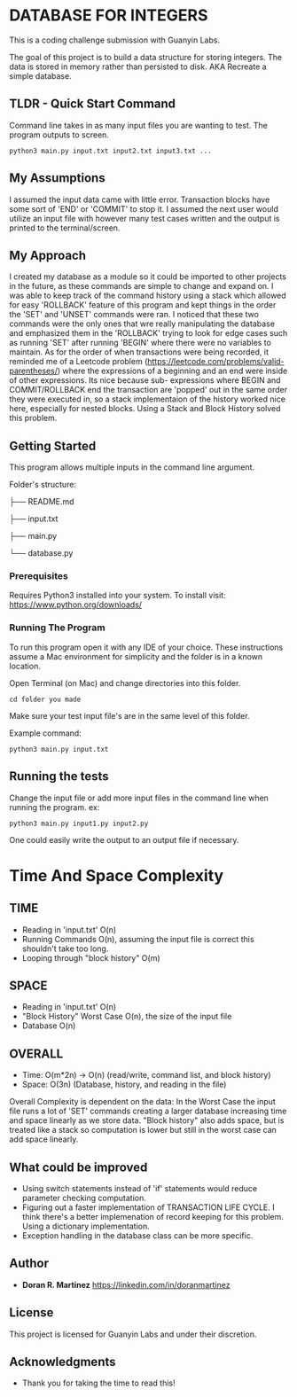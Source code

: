 # DATABASE FOR INTEGERS

This is a coding challenge submission with Guanyin Labs.

The goal of this project is to build a data structure for storing integers.
The data is stored in memory rather than persisted to disk.
AKA Recreate a simple database.

## TLDR - Quick Start Command

Command line takes in as many input files you are wanting to test.
The program outputs to screen.

```
python3 main.py input.txt input2.txt input3.txt ...
```

## My Assumptions

I assumed the input data came with little error.
Transaction blocks have some sort of 'END' or 'COMMIT' to stop it.
I assumed the next user would utilize an input file with however many test cases written
and the output is printed to the terminal/screen.


## My Approach

I created my database as a module so it could be imported to other projects in the future, as these commands are simple to change and expand on. I was able to keep track of the command history using a stack which allowed for easy 'ROLLBACK' feature of this program and kept things in the order the 'SET' and 'UNSET' commands were ran. I noticed that these two commands were the only ones that wre really manipulating the database and emphasized them in the 'ROLLBACK' trying to look for edge cases such as running 'SET' after running 'BEGIN' where there were no variables to maintain. As for the order of when transactions were being recorded, it reminded me of a Leetcode problem (https://leetcode.com/problems/valid-parentheses/) where the expressions of a beginning and an end were inside of other expressions. Its nice because sub- expressions where BEGIN and COMMIT/ROLLBACK end the transaction are 'popped' out in the same order they were executed in, so a stack implementaion of the history worked nice here, especially for nested blocks. Using a Stack and Block History solved this problem.

## Getting Started

This program allows multiple inputs in the command line argument.

Folder's structure:

├── README.md

├── input.txt

├── main.py

└── database.py


### Prerequisites

Requires Python3 installed into your system.
To install visit: https://www.python.org/downloads/

### Running The Program

To run this program open it with any IDE of your choice.
These instructions assume a Mac environment for simplicity and the folder is in a known location.

Open Terminal (on Mac) and change directories into this folder.

```
cd folder you made
```

Make sure your test input file's are in the same level of this folder.

Example command:
```
python3 main.py input.txt
```

## Running the tests

Change the input file or add more input files in the command line when running the program.
ex:
```
python3 main.py input1.py input2.py
```
One could easily write the output to an output file if necessary.

# Time And Space Complexity

## TIME

- Reading in 'input.txt' O(n)
- Running Commands O(n), assuming the input file is correct this shouldn't take too long.
- Looping through "block history" O(m)

## SPACE

- Reading in 'input.txt' O(n)
- "Block History" Worst Case O(n), the size of the input file
- Database O(n)

## OVERALL

- Time: O(m*2n) -> O(n) (read/write, command list, and block history)
- Space: O(3n) (Database, history, and reading in the file)

Overall Complexity is dependent on the data:
In the Worst Case the input file runs a lot of 'SET' commands creating a larger database increasing time and space linearly as we store data. "Block history" also adds space, but is treated like a stack so computation is lower but still in the worst case can add space linearly.

## What could be improved

- Using switch statements instead of 'if' statements would reduce parameter checking computation.
- Figuring out a faster implementation of TRANSACTION LIFE CYCLE. I think there's a better implemenation of record keeping for this problem.     Using a dictionary implementation.
- Exception handling in the database class can be more specific.

## Author

* **Doran R. Martinez**
https://linkedin.com/in/doranmartinez

## License

This project is licensed for Guanyin Labs and under their discretion.

## Acknowledgments

* Thank you for taking the time to read this!
